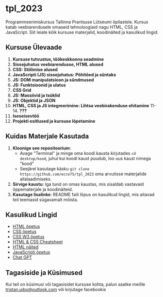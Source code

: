 # tpl_2023
Programmeerimiskursus Tallinna Prantsuse Lütseumi õpilastele. Kursus katab veebiarendusele omaseid tehnoloogiaid nagu HTML, CSS ja JavaScript. Siit leiate kõik kursuse materjalid, koodinäited ja kasulikud lingid.

## Kursuse Ülevaade

1. **Kursuse tutvustus, töökeskkonna seadmine**
2. **Sissejuhatus veebiarendusse, HTML alused**
3. **CSS: Stiilimise alused**
4. **JavaScripti (JS) sissejuhatus: Põhitõed ja süntaks**
5. **JS: DOM manipulatsioon ja sündmused**
6. **JS: Funktsioonid ja ulatus**
7. **CSS Grid**
8. **JS: Massiivid ja tsüklid**
9. **JS: Objektid ja JSON**
10. **HTML, CSS ja JS integreerimine: Lihtsa veebirakenduse ehitamine**
11-14. **???**
15. **Iseseisevtöö**
16. **Projekti esitlused ja kursuse lõpetamine**
## Kuidas Materjale Kasutada

1. **Kloonige see repositoorium**:
   - Avage "Terminal" ja minge oma koodi kausta kirjutades `cd desktop/kood`, juhul kui koodi kaust puudub, loo uus kaust nimega "kood"
   - Seejärel kasutage käsku `git clone https://github.com/ecce75/tpl_2023` oma arvutisse materjalide allalaadimiseks.
3. **Sirvige kaustu**: Iga tund on omas kaustas, mis sisaldab vastavaid õppematerjale ja koodinäiteid.
4. **Kasutage lisalinke**: README faili lõpus on kasulikud lingid, mis aitavad teil teemasid sügavamalt mõista.

## Kasulikud Lingid

- [HTML õpetus](https://developer.mozilla.org/en-US/docs/Learn/HTML/Introduction_to_HTML/Getting_started)
- [CSS õpetus](https://developer.mozilla.org/en-US/docs/Learn/CSS/First_steps/Getting_started)
- [CSS W3 õpetus](https://www.w3schools.com/css/default.asp)
- [HTML & CSS Cheatsheet](https://acchou.github.io/html-css-cheat-sheet/html-css-cheat-sheet.html)
- [HTML näited](https://www.w3schools.com/html/html_examples.asp)
- [JavaScripti õpetus](https://javascript.info/)
- [Chat GPT](https://chat.openai.com)
## Tagasiside ja Küsimused

Kui teil on küsimusi või tagasisidet kursuse kohta, palun saatke meilile tristan.uibo@outlook.com või kirjutage facebookis
